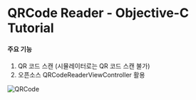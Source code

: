 # QRCode Reader - Objective-C Tutorial


#### 주요 기능
1. QR 코드 스캔 (시뮬레이터로는 QR 코드 스캔 불가)
2. 오픈소스 QRCodeReaderViewController 활용

![QRCode](https://user-images.githubusercontent.com/57958360/136362502-f24ff084-752e-4183-bc07-d63783cad792.gif)
